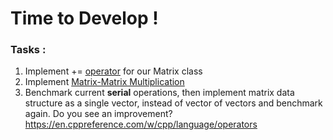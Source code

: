 # Time to Develop !

### Tasks :

1) Implement += [operator](https://en.cppreference.com/w/cpp/language/operators) for our Matrix class 
2) Implement [Matrix-Matrix Multiplication](https://en.wikipedia.org/wiki/Matrix_multiplication#Illustration) 
3) Benchmark current **serial** operations, then implement matrix data structure as a single vector, instead of vector of vectors and benchmark again. Do you see an improvement?
https://en.cppreference.com/w/cpp/language/operators
